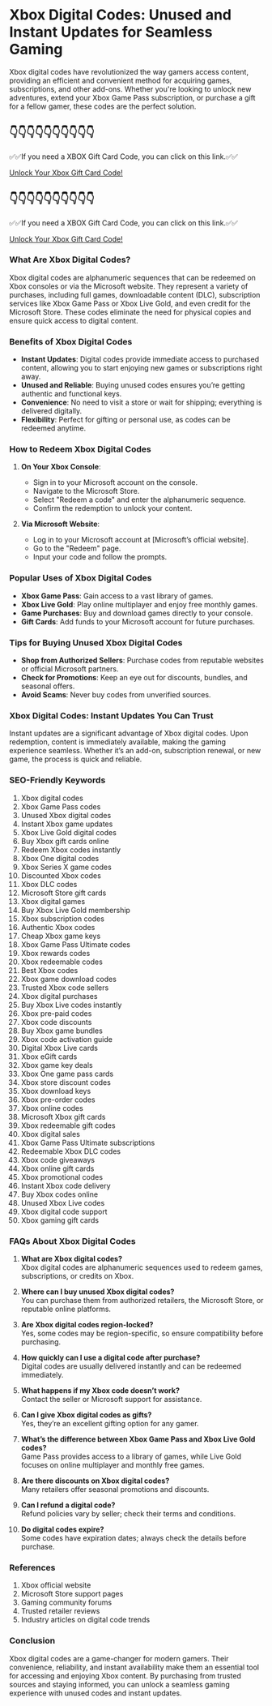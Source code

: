# Xbox Digital Codes: Unused and Instant Updates for Seamless Gaming

Xbox digital codes have revolutionized the way gamers access content, providing an efficient and convenient method for acquiring games, subscriptions, and other add-ons. Whether you're looking to unlock new adventures, extend your Xbox Game Pass subscription, or purchase a gift for a fellow gamer, these codes are the perfect solution.

👇👇👇👇👇👇👇👇👇👇
---

✅✅If you need a  XBOX Gift Card Code, you can click on this link.✅✅

[Unlock Your Xbox Gift Card Code!](https://therewardgate.com/free-xbox/)

👇👇👇👇👇👇👇👇👇👇
---

✅✅If you need a  XBOX Gift Card Code, you can click on this link.✅✅

[Unlock Your Xbox Gift Card Code!](https://therewardgate.com/free-xbox/)

### What Are Xbox Digital Codes?

Xbox digital codes are alphanumeric sequences that can be redeemed on Xbox consoles or via the Microsoft website. They represent a variety of purchases, including full games, downloadable content (DLC), subscription services like Xbox Game Pass or Xbox Live Gold, and even credit for the Microsoft Store. These codes eliminate the need for physical copies and ensure quick access to digital content.

### Benefits of Xbox Digital Codes

- **Instant Updates**: Digital codes provide immediate access to purchased content, allowing you to start enjoying new games or subscriptions right away.
- **Unused and Reliable**: Buying unused codes ensures you’re getting authentic and functional keys.
- **Convenience**: No need to visit a store or wait for shipping; everything is delivered digitally.
- **Flexibility**: Perfect for gifting or personal use, as codes can be redeemed anytime.

### How to Redeem Xbox Digital Codes

1. **On Your Xbox Console**:
   - Sign in to your Microsoft account on the console.
   - Navigate to the Microsoft Store.
   - Select "Redeem a code" and enter the alphanumeric sequence.
   - Confirm the redemption to unlock your content.

2. **Via Microsoft Website**:
   - Log in to your Microsoft account at [Microsoft’s official website].
   - Go to the "Redeem" page.
   - Input your code and follow the prompts.

### Popular Uses of Xbox Digital Codes

- **Xbox Game Pass**: Gain access to a vast library of games.
- **Xbox Live Gold**: Play online multiplayer and enjoy free monthly games.
- **Game Purchases**: Buy and download games directly to your console.
- **Gift Cards**: Add funds to your Microsoft account for future purchases.

### Tips for Buying Unused Xbox Digital Codes

- **Shop from Authorized Sellers**: Purchase codes from reputable websites or official Microsoft partners.
- **Check for Promotions**: Keep an eye out for discounts, bundles, and seasonal offers.
- **Avoid Scams**: Never buy codes from unverified sources.

### Xbox Digital Codes: Instant Updates You Can Trust

Instant updates are a significant advantage of Xbox digital codes. Upon redemption, content is immediately available, making the gaming experience seamless. Whether it’s an add-on, subscription renewal, or new game, the process is quick and reliable.

### SEO-Friendly Keywords

1. Xbox digital codes
2. Xbox Game Pass codes
3. Unused Xbox digital codes
4. Instant Xbox game updates
5. Xbox Live Gold digital codes
6. Buy Xbox gift cards online
7. Redeem Xbox codes instantly
8. Xbox One digital codes
9. Xbox Series X game codes
10. Discounted Xbox codes
11. Xbox DLC codes
12. Microsoft Store gift cards
13. Xbox digital games
14. Buy Xbox Live Gold membership
15. Xbox subscription codes
16. Authentic Xbox codes
17. Cheap Xbox game keys
18. Xbox Game Pass Ultimate codes
19. Xbox rewards codes
20. Xbox redeemable codes
21. Best Xbox codes
22. Xbox game download codes
23. Trusted Xbox code sellers
24. Xbox digital purchases
25. Buy Xbox Live codes instantly
26. Xbox pre-paid codes
27. Xbox code discounts
28. Buy Xbox game bundles
29. Xbox code activation guide
30. Digital Xbox Live cards
31. Xbox eGift cards
32. Xbox game key deals
33. Xbox One game pass cards
34. Xbox store discount codes
35. Xbox download keys
36. Xbox pre-order codes
37. Xbox online codes
38. Microsoft Xbox gift cards
39. Xbox redeemable gift codes
40. Xbox digital sales
41. Xbox Game Pass Ultimate subscriptions
42. Redeemable Xbox DLC codes
43. Xbox code giveaways
44. Xbox online gift cards
45. Xbox promotional codes
46. Instant Xbox code delivery
47. Buy Xbox codes online
48. Unused Xbox Live codes
49. Xbox digital code support
50. Xbox gaming gift cards

### FAQs About Xbox Digital Codes

1. **What are Xbox digital codes?**  
   Xbox digital codes are alphanumeric sequences used to redeem games, subscriptions, or credits on Xbox.

2. **Where can I buy unused Xbox digital codes?**  
   You can purchase them from authorized retailers, the Microsoft Store, or reputable online platforms.

3. **Are Xbox digital codes region-locked?**  
   Yes, some codes may be region-specific, so ensure compatibility before purchasing.

4. **How quickly can I use a digital code after purchase?**  
   Digital codes are usually delivered instantly and can be redeemed immediately.

5. **What happens if my Xbox code doesn’t work?**  
   Contact the seller or Microsoft support for assistance.

6. **Can I give Xbox digital codes as gifts?**  
   Yes, they’re an excellent gifting option for any gamer.

7. **What’s the difference between Xbox Game Pass and Xbox Live Gold codes?**  
   Game Pass provides access to a library of games, while Live Gold focuses on online multiplayer and monthly free games.

8. **Are there discounts on Xbox digital codes?**  
   Many retailers offer seasonal promotions and discounts.

9. **Can I refund a digital code?**  
   Refund policies vary by seller; check their terms and conditions.

10. **Do digital codes expire?**  
    Some codes have expiration dates; always check the details before purchase.

### References

1. Xbox official website
2. Microsoft Store support pages
3. Gaming community forums
4. Trusted retailer reviews
5. Industry articles on digital code trends

### Conclusion

Xbox digital codes are a game-changer for modern gamers. Their convenience, reliability, and instant availability make them an essential tool for accessing and enjoying Xbox content. By purchasing from trusted sources and staying informed, you can unlock a seamless gaming experience with unused codes and instant updates.

